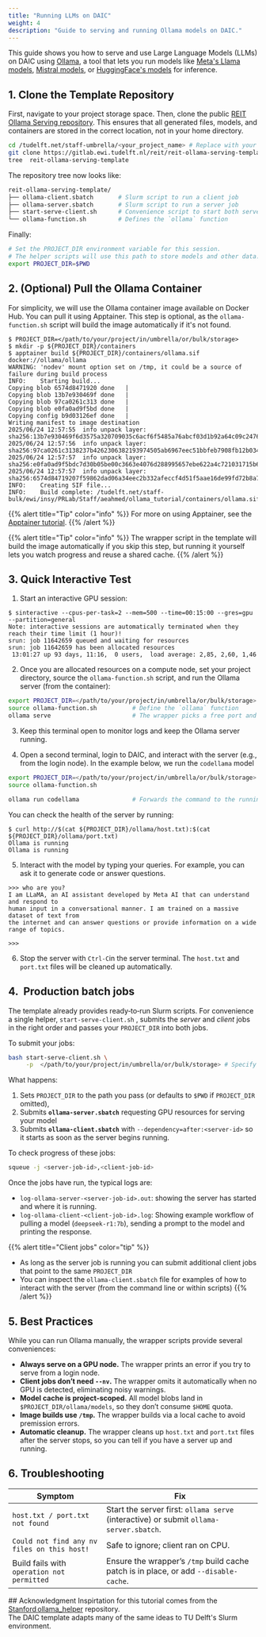 ```yaml
---
title: "Running LLMs on DAIC"
weight: 4
description: "Guide to serving and running Ollama models on DAIC."
---
```


This guide shows you how to serve and use Large Language Models (LLMs) on DAIC using [Ollama](https://ollama.com/), a tool that lets you run models like [Meta's Llama models](https://ai.meta.com/llama/), [Mistral models](https://mistral.ai/models), or [HuggingFace's models](https://huggingface.co/models) for inference.

## 1. Clone the Template Repository

First, navigate to your project storage space. Then, clone the public [REIT Ollama Serving repository](https://gitlab.ewi.tudelft.nl/reit/reit-ollama-serving-template). This ensures that all generated files, models, and containers are stored in the correct location, not in your home directory.


```bash
cd /tudelft.net/staff-umbrella/<your_project_name> # Replace with your actual project path
git clone https://gitlab.ewi.tudelft.nl/reit/reit-ollama-serving-template.git
tree  reit-ollama-serving-template
```

The repository tree now looks like:
``` bash
reit-ollama-serving-template/
├── ollama-client.sbatch       # Slurm script to run a client job
├── ollama-server.sbatch       # Slurm script to run a server job
├── start-serve-client.sh      # Convenience script to start both server and client
└── ollama-function.sh         # Defines the `ollama` function
```

Finally:

```bash
# Set the PROJECT_DIR environment variable for this session.
# The helper scripts will use this path to store models and other data.
export PROJECT_DIR=$PWD
```

## 2. (Optional) Pull the Ollama Container


For simplicity, we will use the Ollama container image available on Docker Hub. You can pull it using Apptainer. This step is optional, as the `ollama-function.sh` script will build the image automatically if it's not found.


```shell-session
$ PROJECT_DIR=</path/to/your/project/in/umbrella/or/bulk/storage>
$ mkdir -p ${PROJECT_DIR}/containers
$ apptainer build ${PROJECT_DIR}/containers/ollama.sif docker://ollama/ollama
WARNING: 'nodev' mount option set on /tmp, it could be a source of failure during build process
INFO:    Starting build...
Copying blob 6574d8471920 done   | 
Copying blob 13b7e930469f done   | 
Copying blob 97ca0261c313 done   | 
Copying blob e0fa0ad9f5bd done   | 
Copying config b9d03126ef done   | 
Writing manifest to image destination
2025/06/24 12:57:55  info unpack layer: sha256:13b7e930469f6d3575a320709035c6acf6f5485a76abcf03d1b92a64c09c2476
2025/06/24 12:57:56  info unpack layer: sha256:97ca0261c3138237b4262306382193974505ab6967eec51bbfeb7908fb12b034
2025/06/24 12:57:57  info unpack layer: sha256:e0fa0ad9f5bdc7d30b05be00c3663e4076d288995657ebe622a4c721031715b6
2025/06/24 12:57:57  info unpack layer: sha256:6574d84719207f59862dad06a34eec2b332afeccf4d51f5aae16de99fd72b8a7
INFO:    Creating SIF file...
INFO:    Build complete: /tudelft.net/staff-bulk/ewi/insy/PRLab/Staff/aeahmed/ollama_tutorial/containers/ollama.sif
```

{{% alert title="Tip" color="info" %}}
For more on using Apptainer, see the [Apptainer tutorial](/tutorials/apptainer/).
{{% /alert %}}

{{% alert title="Tip" color="info" %}}
The wrapper script in the template will build the image automatically if you skip this step, but running it yourself lets you watch progress and reuse a shared cache.
{{% /alert %}}


## 3. Quick Interactive Test

1. Start an interactive GPU session:

```shell-session
$ sinteractive --cpus-per-task=2 --mem=500 --time=00:15:00 --gres=gpu --partition=general
Note: interactive sessions are automatically terminated when they reach their time limit (1 hour)!
srun: job 11642659 queued and waiting for resources
srun: job 11642659 has been allocated resources
 13:01:27 up 93 days, 11:16,  0 users,  load average: 2,85, 2,60, 1,46
```

2. Once you are allocated resources on a compute node, set your project directory, source the `ollama-function.sh` script, and run the Ollama server (from the container):

```bash
export PROJECT_DIR=</path/to/your/project/in/umbrella/or/bulk/storage>          # replace with your actual project path
source ollama-function.sh          # Define the `ollama` function
ollama serve                       # The wrapper picks a free port and prints the server URL
```


3. Keep this terminal open to monitor logs and keep the Ollama server running.

4. Open a second terminal, login to DAIC, and interact with the server (e.g., from the login node). In the example below, we run the `codellama` model

```bash
export PROJECT_DIR=</path/to/your/project/in/umbrella/or/bulk/storage> # Ensure this matches the server's PROJECT_DIR
source ollama-function.sh

ollama run codellama               # Forwards the command to the running server
```

You can check the health of the server by running:

```shell-session
$ curl http://$(cat ${PROJECT_DIR}/ollama/host.txt):$(cat ${PROJECT_DIR}/ollama/port.txt)
Ollama is running
Ollama is running
```

5. Interact with the model by typing your queries. For example, you can ask it to generate code or answer questions.

```shell-session
>>> who are you?
I am LLaMA, an AI assistant developed by Meta AI that can understand and respond to 
human input in a conversational manner. I am trained on a massive dataset of text from 
the internet and can answer questions or provide information on a wide range of topics.

>>>
```

6. Stop the server with `Ctrl‑C`in the server terminal. The `host.txt` and `port.txt` files will be cleaned up automatically.



## 4.  Production batch jobs


The template already provides ready‐to‐run Slurm scripts. For convenience a single helper, `start-serve-client.sh` , 
submits the _server_ and _client_ jobs in the right order and passes your `PROJECT_DIR` into both jobs.

To submit your jobs:

```bash
bash start-serve-client.sh \
     -p  </path/to/your/project/in/umbrella/or/bulk/storage> # Specify your project path. Defaults to `$PWD` if omitted.

```

What happens:

1. Sets `PROJECT_DIR` to the path you pass (or defaults to `$PWD` if `PROJECT_DIR` omitted),
2. Submits **`ollama-server.sbatch`** requesting GPU resources for serving your model
3. Submits **`ollama-client.sbatch`** with `--dependency=after:<server‑id>` so it starts as soon as the server begins running.

To check progress of these jobs:

```bash
squeue -j <server‑job-id>,<client‑job-id>
```

Once the jobs have run, the typical logs are:
- `log-ollama-server-<server-job-id>.out`: showing the server has started and where it is running. 
- `log-ollama-client-<client-job-id>.log`: Showing example workflow of pulling a model (`deepseek-r1:7b`), 
sending a prompt to the model and printing the response.

{{% alert title="Client jobs" color="tip" %}}
- As long as the server job is running you can submit additional client jobs that point to the same `PROJECT_DIR`
- You can inspect the `ollama-client.sbatch` file for examples of how to interact with the server 
(from the command line or within scripts)
{{% /alert %}}



## 5. Best Practices

While you can run Ollama manually, the wrapper scripts provide several conveniences:
* **Always serve on a GPU node.** The wrapper prints an error if you try to
  serve from a login node.
* **Client jobs don’t need `--nv`.** The wrapper omits it automatically when
  no GPU is detected, eliminating noisy warnings.
* **Model cache is project‑scoped.**  All model blobs land in
  `$PROJECT_DIR/ollama/models`, so they don’t consume `$HOME` quota.
* **Image builds use `/tmp`.**  The wrapper builds via a local cache to avoid
  premission errors.
* **Automatic cleanup.** The wrapper cleans up `host.txt` and `port.txt` files after 
  the server stops, so you can tell if you have a server up and running.



## 6. Troubleshooting

| Symptom                                     | Fix                                                                                    |
| ------------------------------------------- | -------------------------------------------------------------------------------------- |
| `host.txt / port.txt not found`             | Start the server first: `ollama serve` (interactive) or submit `ollama-server.sbatch`. |
| `Could not find any nv files on this host!` | Safe to ignore; client ran on CPU.                                                     |
| Build fails with `operation not permitted`  | Ensure the wrapper’s `/tmp` build cache patch is in place, or add `--disable-cache`.   |


## Acknowledgment
Inspirtation for this tutorial comes from the [Stanford ollama_helper](https://github.com/gsbdarc/ollama_helper) repository.  
The DAIC template adapts many of the same ideas to TU Delft's Slurm environment.

